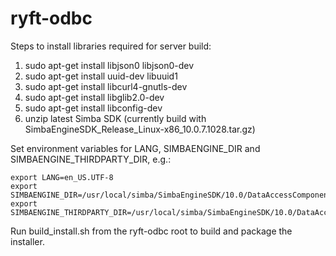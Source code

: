 # ryft-odbc

Steps to install libraries required for server build:
1. sudo apt-get install libjson0 libjson0-dev
2. sudo apt-get install uuid-dev libuuid1
3. sudo apt-get install libcurl4-gnutls-dev
4. sudo apt-get install libglib2.0-dev
5. sudo apt-get install libconfig-dev
6. unzip latest Simba SDK (currently build with SimbaEngineSDK_Release_Linux-x86_10.0.7.1028.tar.gz)

Set environment variables for LANG, SIMBAENGINE_DIR and SIMBAENGINE_THIRDPARTY_DIR, e.g.:

```
export LANG=en_US.UTF-8
export SIMBAENGINE_DIR=/usr/local/simba/SimbaEngineSDK/10.0/DataAccessComponents
export SIMBAENGINE_THIRDPARTY_DIR=/usr/local/simba/SimbaEngineSDK/10.0/DataAccessComponents/ThirdParty
```

Run build_install.sh from the ryft-odbc root to build and package the installer.

